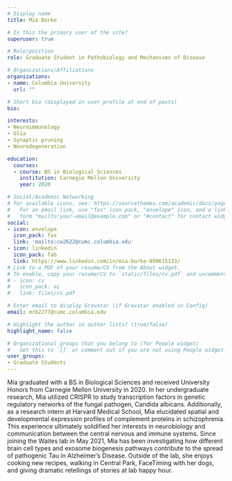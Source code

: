 ```yaml
---
# Display name
title: Mia Burke 

# Is this the primary user of the site?
superuser: true

# Role/position
role: Graduate Student in Pathobiology and Mechanisms of Disease

# Organizations/Affiliations
organizations:
- name: Columbia University
  url: ""

# Short bio (displayed in user profile at end of posts)
bio:

interests:
- Neuroimmunology 
- Glia
- Synaptic pruning
- Neurodegeneration

education:
  courses:
  - course: BS in Biological Sciences
    institution: Carnegie Mellon University
    year: 2020

# Social/Academic Networking
# For available icons, see: https://sourcethemes.com/academic/docs/page-builder/#icons
#   For an email link, use "fas" icon pack, "envelope" icon, and a link in the
#   form "mailto:your-email@example.com" or "#contact" for contact widget.
social:
- icon: envelope
  icon_pack: fas
  link: 'mailto:cw2622@cumc.columbia.edu'
- icon: linkedin
  icon_pack: fab
  link: https://www.linkedin.com/in/mia-burke-090615133/
# Link to a PDF of your resume/CV from the About widget.
# To enable, copy your resume/CV to `static/files/cv.pdf` and uncomment the lines below.
# - icon: cv
#   icon_pack: ai
#   link: files/cv.pdf

# Enter email to display Gravatar (if Gravatar enabled in Config)
email: mrb2277@cumc.columbia.edu

# Highlight the author in author lists? (true/false)
highlight_name: false

# Organizational groups that you belong to (for People widget)
#   Set this to `[]` or comment out if you are not using People widget.
user_groups:
- Graduate Students
---
```


Mia graduated with a BS in Biological Sciences and received University Honors from Carnegie Mellon University in 2020. In her undergraduate research, Mia utilized CRISPR to study transcription factors in genetic regulatory networks of the fungal pathogen, Candida albicans. Additionally, as a research intern at Harvard Medical School, Mia elucidated spatial and developmental expression profiles of complement proteins in schizophrenia. This experience ultimately solidified her interests in neurobiology and communication between the central nervous and immune systems. Since joining the Waites lab in May 2021, Mia has been investigating how different brain cell types and exosome biogenesis pathways contribute to the spread of pathogenic Tau in Alzheimer’s Disease. Outside of the lab, she enjoys cooking new recipes, walking in Central Park, FaceTiming with her dogs, and giving dramatic retellings of stories at lab happy hour. 
